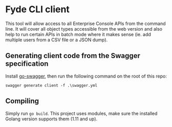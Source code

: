 Fyde CLI client
===============

This tool will allow access to all Enterprise Console APIs from the command line.
It will cover all object types accessible from the web version and also help to run certain APIs in batch mode where it makes sense (ie. add multiple users from a CSV file or a JSON dump).

## Generating client code from the Swagger specification

Install [go-swagger](https://github.com/go-swagger/go-swagger), then run the following command on the root of this repo:

`swagger generate client -f .\swagger.yml`

## Compiling

Simply run `go build`. This project uses modules, make sure the installed Golang version supports them (1.11 and up).